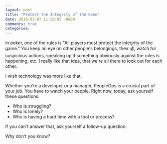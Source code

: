 ```yaml
---
layout: post
title: "Protect the Integrity of the Game"
date: 2016-03-07 11:28:05 -0800
comments: true
categories:
---
```

In poker, one of the rules is "All players must protect the integrity of the game." You keep an eye on other people's belongings, their 💰, watch for suspicious actions, speaking up if something obviously against the rules is happening, etc. I really like that idea, that we're all there to look out for each other.

I wish technology was more like that.

Whether you're a developer or a manager, PeopleOps is a crucial part of your job. You have to watch your people. Right now, today, ask yourself these questions:

+ Who is struggling?
+ Who is lonely?
+ Who is having a hard time with a tool or process?

If you can't answer that, ask yourself a follow-up question:

Why don't you know?
